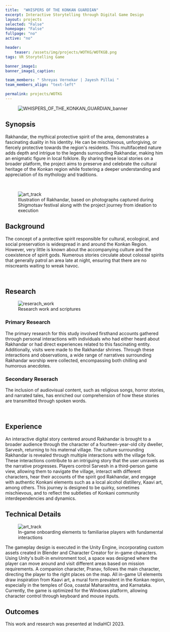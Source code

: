 ```yaml
---
title:  "WHISPERS OF THE KONKAN GUARDIAN"
excerpt: Interactive Storytelling through Digital Game Design
layout: projects   
selected: "False"
homepage: "False"
fullpage: "no"
active: "no"

header:
    teaser: /assets/img/projects/WOTKG/WOTKGB.png
tags: VR Storytelling Game  

banner_image1:
banner_image1_caption:

team_members: " Shreyas Vernekar | Jayesh Pillai "
team_members_align: "text-left"

permalink: projects/WOTKG
---
```


<figure class="align-center" style="width:100%;">
  <img src="{{ site.url }}{{ site.baseurl }}/assets/img/projects/WOTKG/WOTKGB.png" alt="WHISPERS_OF_THE_KONKAN_GUARDIAN_banner">
</figure>

## Synopsis

Rakhandar, the mythical protective spirit of the area, demonstrates a
fascinating duality in his identity. He can be mischievous, unforgiving, or
fiercely protective towards the region's residents. This multifaceted nature
adds depth and intrigue to the legends surrounding Rakhandar, making him
an enigmatic figure in local folklore. By sharing these local stories on a
broader platform, the project aims to preserve and celebrate the cultural
heritage of the Konkan region while fostering a deeper understanding and
appreciation of its mythology and traditions.

<br>

<figure class="align-center" style="width:100%;">
  <img src="{{ site.url }}{{ site.baseurl }}/assets/img/projects/WOTKG/WOTKG_1.png" alt="art_track">
  <figcaption>Illustration of Rakhandar, based on photographs captured during Shigmotsav
festival along with the project journey from ideation to execution</figcaption>
</figure>

## Background

The concept of a protective spirit responsible for cultural, ecological, and
social preservation is widespread in and around the Konkan Region.
However, very little is known about the accompanying culture and the
coexistence of spirit gods. Numerous stories circulate about colossal
spirits that generally patrol an area late at night, ensuring that there are no
miscreants waiting to wreak havoc.

<br>

## Research

<figure class="align-center" style="width:100%;">
  <img src="{{ site.url }}{{ site.baseurl }}/assets/img/projects/WOTKG/wot_re.png" alt="reserach_work">
  <figcaption>Research work and scriptures</figcaption>
</figure>

### Primary Research
The primary research for this study involved firsthand accounts gathered through personal interactions with individuals who had either heard about Rakhandar or had direct experiences related to this fascinating entity. Additionally, visits were made to the Rakhandar shrines. Through these interactions and observations, a wide range of narratives surrounding Rakhandar worship were collected, encompassing both chilling and humorous anecdotes.

### Secondary Reserach

The inclusion of audiovisual content, such as religious songs, horror stories, and narrated tales, has enriched our comprehension of how these stories are transmitted through spoken words.

<br>

## Experience

An interactive digital story centered around Rakhandar is brought to a broader audience
through the character of a fourteen-year-old city dweller, Sarvesh, returning to his
maternal village. The culture surrounding Rakhandar is revealed through multiple
interactions with the village folk. These interactions contribute to an intriguing story that
the user unravels as the narrative progresses. Players control Sarvesh in a third-person
game view, allowing them to navigate the village, interact with different characters, hear
their accounts of the spirit god Rakhandar, and engage with authentic Konkani
elements such as a local alcohol distillery, Kaavi art, among others. This journey is
designed to be quirky, sometimes mischievous, and to reflect the subtleties of Konkani
community interdependencies and dynamics.

## Technical Details

<figure class="align-center" style="width:100%;">
  <img src="{{ site.url }}{{ site.baseurl }}/assets/img/projects/WOTKG/wot_exp.png" alt="art_track">
  <figcaption> In-game onboarding elements to familiarise players with
fundamental interactions
</figcaption>
</figure>

The gameplay design is executed in the Unity Engine, incorporating custom assets
created in Blender and Character Creator for in-game characters. Using Unity's built-in
environment tool, a space was designed where the player can move around and visit
different areas based on mission requirements. A companion character, Pranav, follows
the main character, directing the player to the right places on the map. All in-game UI
elements draw inspiration from Kaavi art, a mural form prevalent in the Konkan region,
especially in the temples of Goa, coastal Maharashtra, and Karnataka.
Currently, the game is optimized for the Windows platform, allowing character control
through keyboard and mouse inputs.

## Outcomes

This work and research was presented at IndiaHCI 2023.
